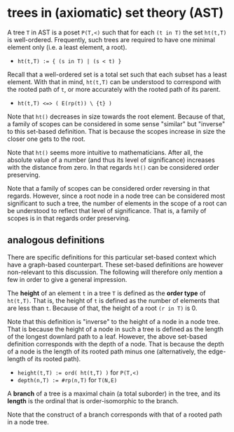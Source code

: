 
<!-- ======================================================================= -->
# trees in (axiomatic) set theory (AST)

A tree `T` in AST is a poset `P(T,<)` such that for each `(t in T)` the set
`ht(t,T)` is well-ordered. Frequently, such trees are required to have one
minimal element only (i.e. a least element, a root).

* `ht(t,T) := { (s in T) | (s < t) }`

Recall that a well-ordered set is a total set such that each subset has a least
element. With that in mind, `ht(t,T)` can be understood to correspond with the
rooted path of `t`, or more accurately with the rooted path of its parent.

* `ht(t,T) <=> ( E(rp(t)) \ {t} )`

Note that `ht()` decreases in size towards the root element. Because of that,
a family of scopes can be considered in some sense "similar" but "inverse" to
this set-based definition. That is because the scopes increase in size the
closer one gets to the root.

Note that `ht()` seems more intuitive to mathematicians. After all, the
absolute value of a number (and thus its level of significance) increases
with the distance from zero. In that regards `ht()` can be considered order
preserving.

Note that a family of scopes can be considered order reversing in that regards.
However, since a root node in a node tree can be considered most significant to
such a tree, the number of elements in the scope of a root can be understood to
reflect that level of significance. That is, a family of scopes is in that
regards order preserving.

<!-- ======================================================================= -->
## analogous definitions

There are specific definitions for this particular set-based context which have
a graph-based counterpart. These set-based definitions are however non-relevant
to this discussion. The following will therefore only mention a few in order to
give a general impression.

The **height** of an element `t` in a tree `T` is defined as the **order type**
of `ht(t,T)`. That is, the height of `t` is defined as the number of elements
that are less than `t`. Because of that, the height of a root `(r in T)` is 0.

Note that this definition is "inverse" to the height of a node in a node tree.
That is because the height of a node in such a tree is defined as the length
of the longest downlard path to a leaf. However, the above set-based definition
corresponds with the depth of a node. That is because the depth of a node is
the length of its rooted path minus one (alternatively, the edge-length of its
rooted path).

* `height(t,T) := ord( ht(t,T) )` for `P(T,<)`
* `depth(n,T) := #rp(n,T)` for `T(N,E)`

A **branch** of a tree is a maximal chain (a total suborder) in the tree,
and its **length** is the ordinal that is order-isomorphic to the branch.

Note that the construct of a branch corresponds with that of a rooted path
in a node tree.
